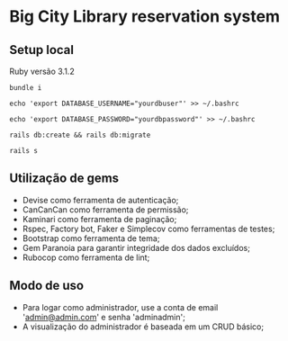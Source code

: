 # Big City Library reservation system

## Setup local

Ruby versão 3.1.2

`bundle i`

`echo 'export DATABASE_USERNAME="yourdbuser"' >> ~/.bashrc`

`echo 'export DATABASE_PASSWORD="yourdbpassword"' >> ~/.bashrc`

`rails db:create && rails db:migrate`

`rails s`

## Utilização de gems

 - Devise como ferramenta de autenticação;
 - CanCanCan como ferramenta de permissão;
 - Kaminari como ferramenta de paginação;
 - Rspec, Factory bot, Faker e Simplecov como ferramentas de testes;
 - Bootstrap como ferramenta de tema;
 - Gem Paranoia para garantir integridade dos dados excluídos;
 - Rubocop como ferramenta de lint;

## Modo de uso

 - Para logar como administrador, use a conta de email 'admin@admin.com' e senha 'adminadmin';
 - A visualização do administrador é baseada em um CRUD básico;
